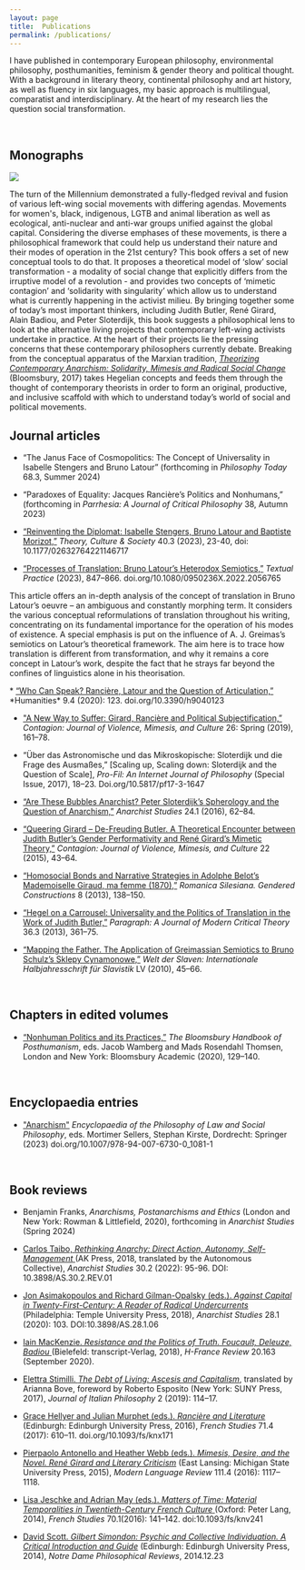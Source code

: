 ```yaml
---
layout: page
title:  Publications
permalink: /publications/
---
```


<p>I have published in contemporary European philosophy, environmental philosophy, posthumanities, feminism & gender theory and political thought. With a background in literary theory, continental philosophy and art history, as well as fluency in six languages, my basic approach is multilingual, comparatist and interdisciplinary. At the heart of my research lies the question social transformation.</p>
<br>

  <h2>Monographs</h2>
  <div class="row">
    <div class="col-sm-12">
    <img class="pub-img" src="../images/theorizing_contemporary_anarchism.png"/>
    <p>
The turn of the Millennium demonstrated a fully-fledged revival and fusion of various left-wing social movements with differing agendas. Movements for women's, black, indigenous, LGTB and animal liberation as well as ecological, anti-nuclear and anti-war groups unified against the global capital. Considering the diverse emphases of these movements, is there a philosophical framework that could help us understand their nature and their modes of operation in the 21st century? This book offers a set of new conceptual tools to do that. It proposes a theoretical model of ‘slow’ social transformation - a modality of social change that explicitly differs from the irruptive model of a revolution - and provides two concepts of ‘mimetic contagion’ and ‘solidarity with singularity’ which allow us to understand what is currently happening in the activist milieu. By bringing together some of today’s most important thinkers, including Judith Butler, René Girard, Alain Badiou, and Peter Sloterdijk, this book suggests a philosophical lens to look at the alternative living projects that contemporary left-wing activists undertake in practice. At the heart of their projects lie the pressing concerns that these contemporary philosophers currently debate. Breaking from the conceptual apparatus of the Marxian tradition, <a href="https://www.bloomsbury.com/uk/theorizing-contemporary-anarchism-9781474276184/" target="_blank"><i>Theorizing Contemporary Anarchism: Solidarity, Mimesis and Radical Social Change</i></a> (Bloomsbury, 2017) takes Hegelian concepts and feeds them through the thought of contemporary theorists in order to form an original, productive, and inclusive scaffold with which to understand today’s world of social and political movements.
</p>
  </div>
</div>
  <h2>Journal articles</h2>
  
  
* “The Janus Face of Cosmopolitics: The Concept of Universality in Isabelle Stengers and Bruno Latour” (forthcoming in *Philosophy Today* 68.3, Summer 2024) <br>

*  “Paradoxes of Equality: Jacques Rancière’s Politics and Nonhumans,” (forthcoming in *Parrhesia: A Journal of Critical Philosophy* 38, Autumn 2023)<br>
  
* <a href="https://journals.sagepub.com/doi/10.1177/02632764221146717" target="_blank">“Reinventing the Diplomat: Isabelle Stengers, Bruno Latour and Baptiste Morizot,”</a> *Theory, Culture & Society* 40.3 (2023), 23-40, doi: 10.1177/02632764221146717<br> 
  
*	<a href="https://www.tandfonline.com/doi/abs/10.1080/0950236X.2022.2056765" target="_blank">“Processes of Translation: Bruno Latour’s Heterodox Semiotics,”</a> *Textual Practice* (2023), 847–866. doi.org/10.1080/0950236X.2022.2056765 <br>
<p>
This article offers an in-depth analysis of the concept of translation in Bruno Latour’s oeuvre – an ambiguous and constantly morphing term. It considers the various conceptual reformulations of translation throughout his writing, concentrating on its fundamental importance for the operation of his modes of existence. A special emphasis is put on the influence of A. J. Greimas’s semiotics on Latour’s theoretical framework. The aim here is to trace how translation is different from transformation, and why it remains a core concept in Latour’s work, despite the fact that he strays far beyond the confines of linguistics alone in his theorisation.
  </p>
*	<a href="../articles/Iwona Janicka_Who Can Speak Ranciere Latour and Articulation_Humanities_2020.pdf" target="_blank">“Who Can Speak? Rancière, Latour and the Question of Articulation,”</a> *Humanities* 9.4 (2020): 123. doi.org/10.3390/h9040123<br>
  
*	<a href="../articles/Iwona Janicka_A New Way To Suffer_Contagion_2019.pdf" target="_blank">"A New Way to Suffer: Girard, Rancière and Political Subjectification,”</a> *Contagion: Journal of Violence, Mimesis, and Culture* 26: Spring (2019), 161–78.<br>
  
*	“Über das Astronomische und das Mikroskopische: Sloterdijk und die Frage des Ausmaßes,” [Scaling up, Scaling down: Sloterdijk and the Question of Scale], *Pro-Fil: An Internet Journal of Philosophy* (Special Issue, 2017), 18–23. Doi.org/10.5817/pf17-3-1647<br> 
  
*	<a href="../articles/Iwona Janicka_Are These Bubbles Anarchist_Anarchist Studies 24-1-2016.pdf" target="_blank">“Are These Bubbles Anarchist? Peter Sloterdijk’s Spherology and the Question of Anarchism,”</a> *Anarchist Studies* 24.1 (2016), 62–84.<br>
  
*	<a href="../articles/Iwona Janicka_Queering Girard De-Freuding Butler_Contagion_2015.pdf" target="_blank">“Queering Girard – De-Freuding Butler. A Theoretical Encounter between Judith Butler’s Gender Performativity and René Girard’s Mimetic Theory,”</a> *Contagion: Journal of Violence, Mimesis, and Culture* 22 (2015), 43–64.<br> 
  
*	<a href="../articles/Iwona Janicka_Homosocial bonds and narrative strategies_Romanica Silesiana_2013.pdf" target="_blank">“Homosocial Bonds and Narrative Strategies in Adolphe Belot’s Mademoiselle Giraud, ma femme (1870),”</a> *Romanica Silesiana. Gendered Constructions* 8 (2013), 138–150.<br>
  
*	<a href="../articles/Iwona Janicka_Hegel on a Carrousel_Published in Paragraph_ Nov 2013.pdf" target="_blank">“Hegel on a Carrousel: Universality and the Politics of Translation in the Work of Judith Butler,”</a> *Paragraph: A Journal of Modern Critical Theory* 36.3 (2013), 361–75.<br>
  
*	<a href="../articles/Iwona Janicka_Mapping the Father_Greimas and Schulz_Welt der Slaven_2010.pdf" target="_blank">“Mapping the Father. The Application of Greimassian Semiotics to Bruno Schulz’s Sklepy Cynamonowe,”</a> *Welt der Slaven: Internationale Halbjahresschrift für Slavistik* LV (2010), 45–66.<br> 

<br>

  <h2>Chapters in edited volumes</h2>
  
* <a href="../articles/Iwona Janicka_Nonhuman Politics and Its Practices_in The Bloomsbury Handbook of Posthumanism_ed Wamberg and Thomsen_2020.pdf" target="_blank">“Nonhuman Politics and its Practices,”</a> *The Bloomsbury Handbook of Posthumanism*, eds. Jacob Wamberg and Mads Rosendahl Thomsen, London and New York: Bloomsbury Academic (2020), 129–140.<br>
  
  <br>

 <h2>Encyclopaedia entries</h2>
  
* <a href="https://link.springer.com/referenceworkentry/10.1007/978-94-007-6730-0_1081-1" target="_blank">"Anarchism"</a> *Encyclopaedia of the Philosophy of Law and Social Philosophy*, eds. Mortimer Sellers, Stephan Kirste, Dordrecht: Springer (2023) doi.org/10.1007/978-94-007-6730-0_1081-1<br>
<br>

 <h2>Book reviews</h2>

* Benjamin Franks, *Anarchisms, Postanarchisms and Ethics* (London and New York: Rowman & Littlefield, 2020), forthcoming in *Anarchist Studies* (Spring 2024)<br>

* <a href="../articles/Review by Iwona Janicka_Carlos Taibo_Rethining Anarchy_Anarchist Studies 30_2_2022.pdf" target="_blank">Carlos Taibo, *Rethinking Anarchy: Direct Action, Autonomy, Self-Management* </a>(AK Press, 2018, translated by the Autonomous Collective), *Anarchist Studies* 30.2 (2022): 95-96. DOI: 10.3898/AS.30.2.REV.01<br>

* <a href="../articles/Review_Asimakopoulos and Gilman-Opalsky_Against Capital in the 21st century_by Iwona Janicka_Anarchist Studies_2020.pdf" target="_blank">Jon Asimakopoulos and Richard Gilman-Opalsky (eds.). *Against Capital in Twenty-First-Century: A Reader of Radical Undercurrents* </a>(Philadelphia: Temple University Press, 2018), *Anarchist Studies* 28.1 (2020): 103. DOI:10.3898/AS.28.1.06<br>
 
* <a href="../articles/Review of Iain MacKenzie_Resistance and the Politics of Truth_vol20no163_2020_Iwona Janicka.pdf" target="_blank">Iain MacKenzie. *Resistance and the Politics of Truth. Foucault, Deleuze, Badiou* </a>(Bielefeld: transcript-Verlag, 2018), *H-France Review* 20.163 (September 2020).<br>

* <a href="../articles/13 Iwona Janicka - Review of Stimilli The Debt of the Living.pdf" target="_blank">Elettra Stimilli. *The Debt of Living: Ascesis and Capitalism*</a>, translated by Arianna Bove, foreword by Roberto Esposito (New York: SUNY Press, 2017), *Journal of Italian Philosophy* 2 (2019): 114–17.<br>

* <a href="../articles/Janicka_Ranciere and Literature_Review_French Studies.pdf" target="_blank">Grace Hellyer and Julian Murphet (eds.). *Rancière and Literature* </a>(Edinburgh: Edinburgh University Press, 2016), *French Studies* 71.4 (2017): 610–11. doi.org/10.1093/fs/knx171<br>

* <a href="../articles/MLA Review_Iwona Janicka_Mimesis Desire and the Novel_111-4-10-2016.pdf" target="_blank">Pierpaolo Antonello and Heather Webb (eds.). *Mimesis, Desire, and the Novel. René Girard and Literary Criticism*</a> (East Lansing: Michigan State University Press, 2015), *Modern Language Review* 111.4 (2016): 1117–1118.<br> 

* <a href="../articles/Review_French Studies-2016-Janicka_Matters of Times.pdf" target="_blank">Lisa Jeschke and Adrian May (eds.). *Matters of Time: Material Temporalities in Twentieth-Century French Culture* </a>(Oxford: Peter Lang, 2014), *French Studies* 70.1(2016): 141–142. doi:10.1093/fs/knv241<br>

* <a href="https://ndpr.nd.edu/reviews/gilbert-simondon-s-psychic-and-collective-individuation-a-critical-introduction-and-guide/" target="_blank">David Scott. *Gilbert Simondon: Psychic and Collective Individuation. A Critical Introduction and Guide*</a> (Edinburgh: Edinburgh University Press, 2014), *Notre Dame Philosophical Reviews*, 2014.12.23<br>
